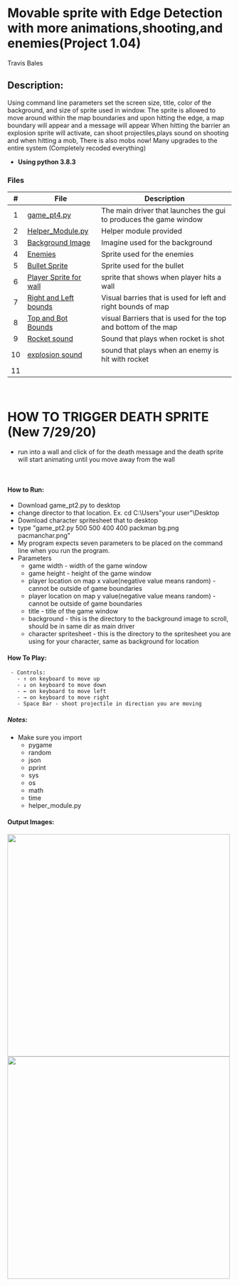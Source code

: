 # Movable sprite with Edge Detection with more animations,shooting,and enemies(Project 1.04)
Travis Bales

## Description:
Using command line parameters set the screen size, title, color of the background, and size of sprite used in window.
The sprite is allowed to move around within the map boundaries and upon hitting the edge, a map boundary will appear and a message will appear
When hitting the barrier an explosion sprite will activate, can shoot projectiles,plays sound on shooting and when hitting a mob, There is also mobs now! Many upgrades to
the entire system (Completely recoded everything)
<br>
- **Using python 3.8.3**

### Files

|   #   | File            | Description                                        |
| :---: | --------------- | -------------------------------------------------- |
|1| [game_pt4.py](https://github.com/travisbales2304/4443-2D-PyGame-Bales/blob/master/Assignments/P1.04/game_pt4.py) |The main driver that launches the gui to produces the game window|
|2|[Helper_Module.py]()|Helper module provided |
|3|[Background Image](https://github.com/travisbales2304/4443-2D-PyGame-Bales/blob/master/Assignments/P1.04/Background.jpg)|Imagine used for the background|
|4|[Enemies](https://github.com/travisbales2304/4443-2D-PyGame-Bales/blob/master/Assignments/P1.04/BardoFull.png)|Sprite used for the enemies|
|5|[Bullet Sprite](https://github.com/travisbales2304/4443-2D-PyGame-Bales/blob/master/Assignments/P1.04/Bullet.png)|Sprite used for the bullet|
|6|[Player Sprite for wall](https://github.com/travisbales2304/4443-2D-PyGame-Bales/blob/master/Assignments/P1.04/LinkWall.png)|sprite that shows when player hits a wall|
|7|[Right and Left bounds](https://github.com/travisbales2304/4443-2D-PyGame-Bales/blob/master/Assignments/P1.04/RightLeftBarrier.png)|Visual barries that is used for left and right bounds of map|
|8|[Top and Bot Bounds](https://github.com/travisbales2304/4443-2D-PyGame-Bales/blob/master/Assignments/P1.04/TopBotBarrier.png)|visual Barriers that is used for the top and bottom of the map|
|9|[Rocket sound](https://github.com/travisbales2304/4443-2D-PyGame-Bales/blob/master/Assignments/P1.04/RockShot.wav)|Sound that plays when rocket is shot|
|10|[explosion sound](https://github.com/travisbales2304/4443-2D-PyGame-Bales/blob/master/Assignments/P1.04/Splosion.wav)|sound that plays when an enemy is hit with rocket|
|11|||
<br>

# HOW TO TRIGGER DEATH SPRITE (New 7/29/20)
  - run into a wall and click of for the death message and the death sprite will start animating until you move away from the wall
<br>

#### How to Run:
  - Download game_pt2.py to desktop
  - change director to that location. Ex. cd C:\Users\"your user"\Desktop
  - Download character spritesheet that to desktop
  - type "game_pt2.py 500 500 400 400 packman bg.png pacmanchar.png"
  - My program expects seven parameters to be placed on the command line when you run the program.
  - Parameters
    - game width - width of the game window
    - game height - height of the game window
    - player location on map x value(negative value means random) - cannot be outside of game boundaries
    - player location on map y value(negative value means random) - cannot be outside of game boundaries
    - title - title of the game window
    - background - this is the directory to the background image to scroll, should be in same dir as main driver
    - character spritesheet - this is the directory to the spritesheet you are using for your character, same as background for location
 #### How To Play:
     - Controls:
       - ↑ on keyboard to move up
       - ↓ on keyboard to move down
       - ← on keyboard to move left
       - → on keyboard to move right
       - Space Bar - shoot projectile in direction you are moving
  
##### Notes:
  - Make sure you import
    - pygame
    - random
    - json
    - pprint
    - sys
    - os
    - math
    - time
    - helper_module.py
    
   #### Output Images:
   <img src="deathbarrier2.png" width="500">
   <img src="deathbarrier1.png" width="500">
 



